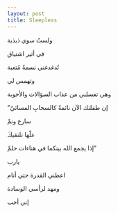 ```yaml
---
layout: post
title: Sleepless
---
```


ولستُ سوي ذبذبة

في أثير اشتياق

تُدغدغني نسمةً مُتعبة

وتهمس لي

وهي تغسلني من عذاب السؤالات والأجوبة

"إن طفلتك الآن نائمةٌ كالسحابِ المسائيّ

سارع ونمْ

علّها تلتقيكَ

إذا يجمع الله بينكما في هناءات حلمْ"





يارب

اعطني القدرة حتي أنام

ومهد لرأسي الوسادة

إني أحب

